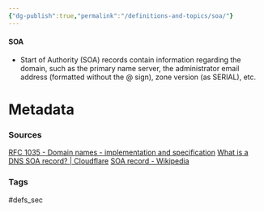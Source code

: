 ```yaml
---
{"dg-publish":true,"permalink":"/definitions-and-topics/soa/"}
---
```


#### SOA
- Start of Authority (SOA) records contain information regarding the domain, such as the primary name server, the administrator email address (formatted without the @ sign), zone version (as SERIAL), etc.


# Metadata

### Sources
[RFC 1035 - Domain names - implementation and specification](https://datatracker.ietf.org/doc/html/rfc1035#section-3.3.13)
[What is a DNS SOA record? \| Cloudflare](https://www.cloudflare.com/learning/dns/dns-records/dns-soa-record/)
[SOA record - Wikipedia](https://en.wikipedia.org/wiki/SOA_record)
### Tags
#defs_sec 